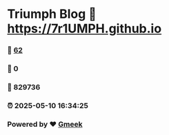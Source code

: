 # Triumph Blog :link: https://7r1UMPH.github.io 
### :page_facing_up: [62](https://7r1UMPH.github.io/tag.html) 
### :speech_balloon: 0 
### :hibiscus: 829736 
### :alarm_clock: 2025-05-10 16:34:25 
### Powered by :heart: [Gmeek](https://github.com/Meekdai/Gmeek)
